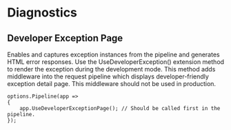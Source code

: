 # Diagnostics

## Developer Exception Page

Enables and captures exception instances from the pipeline and generates HTML error responses. Use the
UseDeveloperException() extension method to render the exception during the development mode. This method
adds middleware into the request pipeline which displays developer-friendly exception detail page. This
middleware should not be used in production.

```CSharp
options.Pipeline(app =>
{
    app.UseDeveloperExceptionPage(); // Should be called first in the pipeline.
});
```